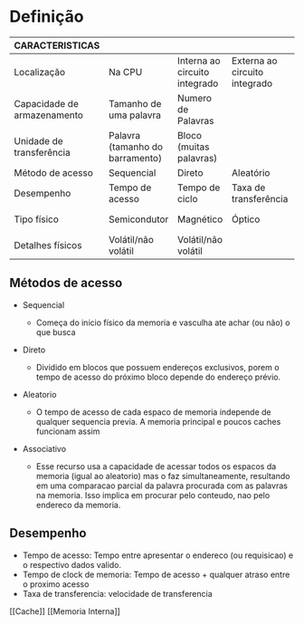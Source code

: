 # Definição

| CARACTERISTICAS             |                                 |                               |                               |                |
| --------------------------- | ------------------------------- | ----------------------------- | ----------------------------- | -------------- |
| Localização                 | Na CPU                          | Interna ao circuito integrado | Externa ao circuito integrado |                |
| Capacidade de armazenamento | Tamanho de uma palavra          | Numero de Palavras            |                               |                |
| Unidade de transferência    | Palavra (tamanho do barramento) | Bloco (muitas palavras)       |                               |                |
| Método de acesso            | Sequencial                      | Direto                        | Aleatório                     | Associativo    |
| Desempenho                  | Tempo de acesso                 | Tempo de ciclo                | Taxa de transferência         |                |
| Tipo físico                 | Semicondutor                    | Magnético                     | Óptico                        | Magneto-óptico |
| Detalhes físicos            | Volátil/não volátil             | Volátil/não volátil           |                               |                |

## Métodos de acesso

- Sequencial
    - Começa do inicio físico da memoria e vasculha ate achar (ou não) o que busca
- Direto
    - Dividido em blocos que possuem endereços exclusivos, porem o tempo de acesso do próximo bloco depende do endereço prévio.
- Aleatorio
    - O tempo de acesso de cada espaco de memoria independe de qualquer sequencia previa. A memoria principal e poucos caches funcionam assim
- Associativo
    
    - Esse recurso usa a capacidade de acessar todos os espacos da memoria (igual ao aleatorio) mas o faz simultaneamente, resultando em uma comparacao parcial da palavra procurada com as palavras na memoria. Isso implica em procurar pelo conteudo, nao pelo endereco da memoria.
    
## Desempenho

- Tempo de acesso: Tempo entre apresentar o endereco (ou requisicao) e o respectivo dados valido.
- Tempo de clock de memoria: Tempo de acesso + qualquer atraso entre o proximo acesso
- Taxa de transferencia: velocidade de transferencia

[[Cache]]
[[Memoria Interna]]